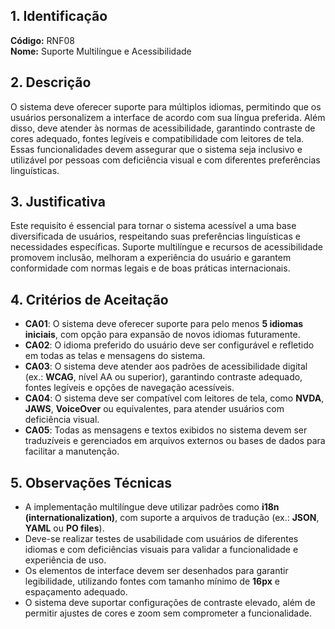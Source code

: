 ## 1. Identificação  
**Código:** RNF08  
**Nome:** Suporte Multilíngue e Acessibilidade  

## 2. Descrição  
O sistema deve oferecer suporte para múltiplos idiomas, permitindo que os usuários personalizem a interface de acordo com sua língua preferida. Além disso, deve atender às normas de acessibilidade, garantindo contraste de cores adequado, fontes legíveis e compatibilidade com leitores de tela. Essas funcionalidades devem assegurar que o sistema seja inclusivo e utilizável por pessoas com deficiência visual e com diferentes preferências linguísticas.  

## 3. Justificativa  
Este requisito é essencial para tornar o sistema acessível a uma base diversificada de usuários, respeitando suas preferências linguísticas e necessidades específicas. Suporte multilíngue e recursos de acessibilidade promovem inclusão, melhoram a experiência do usuário e garantem conformidade com normas legais e de boas práticas internacionais.  

## 4. Critérios de Aceitação  
- **CA01**: O sistema deve oferecer suporte para pelo menos **5 idiomas iniciais**, com opção para expansão de novos idiomas futuramente.  
- **CA02**: O idioma preferido do usuário deve ser configurável e refletido em todas as telas e mensagens do sistema.  
- **CA03**: O sistema deve atender aos padrões de acessibilidade digital (ex.: **WCAG**, nível AA ou superior), garantindo contraste adequado, fontes legíveis e opções de navegação acessíveis.  
- **CA04**: O sistema deve ser compatível com leitores de tela, como **NVDA**, **JAWS**, **VoiceOver** ou equivalentes, para atender usuários com deficiência visual.  
- **CA05**: Todas as mensagens e textos exibidos no sistema devem ser traduzíveis e gerenciados em arquivos externos ou bases de dados para facilitar a manutenção.  

## 5. Observações Técnicas  
- A implementação multilíngue deve utilizar padrões como **i18n (internationalization)**, com suporte a arquivos de tradução (ex.: **JSON**, **YAML** ou **PO files**).  
- Deve-se realizar testes de usabilidade com usuários de diferentes idiomas e com deficiências visuais para validar a funcionalidade e experiência de uso.  
- Os elementos de interface devem ser desenhados para garantir legibilidade, utilizando fontes com tamanho mínimo de **16px** e espaçamento adequado.  
- O sistema deve suportar configurações de contraste elevado, além de permitir ajustes de cores e zoom sem comprometer a funcionalidade.  
